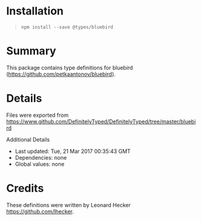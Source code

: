 # Installation
> `npm install --save @types/bluebird`

# Summary
This package contains type definitions for bluebird (https://github.com/petkaantonov/bluebird).

# Details
Files were exported from https://www.github.com/DefinitelyTyped/DefinitelyTyped/tree/master/bluebird

Additional Details
 * Last updated: Tue, 21 Mar 2017 00:35:43 GMT
 * Dependencies: none
 * Global values: none

# Credits
These definitions were written by Leonard Hecker <https://github.com/lhecker>.
